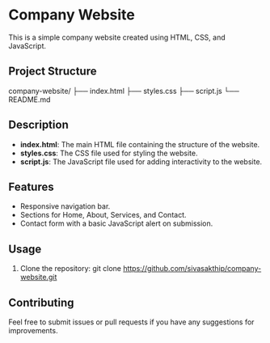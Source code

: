 # Company Website

This is a simple company website created using HTML, CSS, and JavaScript.

## Project Structure

company-website/
├── index.html
├── styles.css
├── script.js
└── README.md

## Description

- **index.html**: The main HTML file containing the structure of the website.
- **styles.css**: The CSS file used for styling the website.
- **script.js**: The JavaScript file used for adding interactivity to the website.

## Features

- Responsive navigation bar.
- Sections for Home, About, Services, and Contact.
- Contact form with a basic JavaScript alert on submission.

## Usage

1. Clone the repository:
   git clone https://github.com/sivasakthip/company-website.git

## Contributing
Feel free to submit issues or pull requests if you have any suggestions for improvements.
